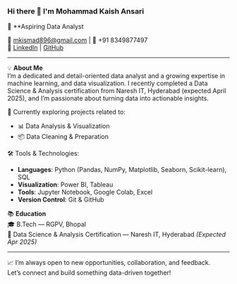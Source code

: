 
### Hi there 👋 I'm Mohammad Kaish Ansari

🎯 **Aspiring Data Analyst

📧 mkismad896@gmail.com | 📱 +91 8349877497  
🔗 [LinkedIn](https://linkedin.com/in/mohammad-kaish-ansari-868998338/) | [GitHub](https://github.com/mohammad-kaish03)

---

💡 **About Me**  
I’m a dedicated and detail-oriented data analyst and a growing expertise in machine learning, and data visualization. I recently completed a Data Science & Analysis certification from Naresh IT, Hyderabad (expected April 2025), and I’m passionate about turning data into actionable insights.

🚀 Currently exploring projects related to:
- 📊 Data Analysis & Visualization
- 📦 Data Cleaning & Preparation

🛠️ Tools & Technologies:
- **Languages**: Python (Pandas, NumPy, Matplotlib, Seaborn, Scikit-learn), SQL
- **Visualization**: Power BI, Tableau
- **Tools**: Jupyter Notebook, Google Colab, Excel
- **Version Control**: Git & GitHub

📚 **Education**  
🎓 B.Tech — RGPV, Bhopal  
📘 Data Science & Analysis Certification — Naresh IT, Hyderabad *(Expected Apr 2025)*

---

📈 I’m always open to new opportunities, collaboration, and feedback.  
Let’s connect and build something data-driven together!

